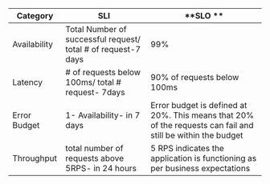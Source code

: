 | **Category** | **SLI**                                                       | **SLO **                                                                                                     |
|--------------|---------------------------------------------------------------|--------------------------------------------------------------------------------------------------------------|
| Availability | Total Number of successful request/ total # of request-7 days | 99%                                                                                                          |
| Latency      | # of requests below 100ms/ total # request- 7days             | 90% of requests below 100ms                                                                                  |
| Error Budget | 1- Availability- in 7 days                                    | Error budget is defined at 20%. This means that 20% of the requests can fail and still be within the budget  |
| Throughput   | total number of requests above 5RPS- in 24 hours              | 5 RPS indicates the application is functioning as per business expectations                                  |
